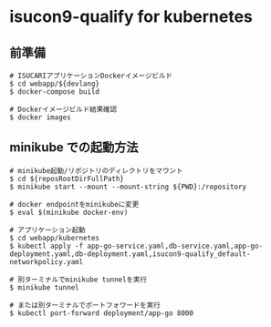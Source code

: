 # isucon9-qualify for kubernetes

## 前準備

```shell-session
# ISUCARIアプリケーションDockerイメージビルド
$ cd webapp/${devlang}
$ docker-compose build

# Dockerイメージビルド結果確認
$ docker images
```

## minikube での起動方法

```shell-session
# minikube起動/リポジトリのディレクトリをマウント
$ cd ${reposRootDirFullPath}
$ minikube start --mount --mount-string ${PWD}:/repository

# docker endpointをminikubeに変更
$ eval $(minikube docker-env)

# アプリケーション起動
$ cd webapp/kubernetes
$ kubectl apply -f app-go-service.yaml,db-service.yaml,app-go-deployment.yaml,db-deployment.yaml,isucon9-qualify_default-networkpolicy.yaml

# 別ターミナルでminikube tunnelを実行
$ minikube tunnel

# または別ターミナルでポートフォワードを実行
$ kubectl port-forward deployment/app-go 8000
```